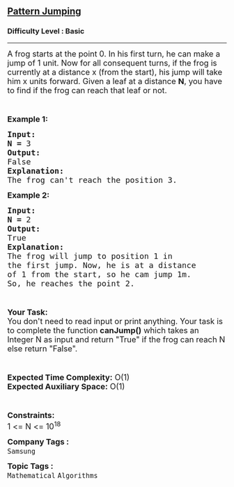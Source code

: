 <h2><a href="https://practice.geeksforgeeks.org/problems/pattern-jumping4855/1?page=4&difficulty[]=-1&status[]=solved&sortBy=submissions">Pattern Jumping</a></h2><h3>Difficulty Level : Basic</h3><hr><div class="problems_problem_content__Xm_eO"><p><span style="font-size:18px">A frog starts at the point 0. In his first turn, he can make a jump of 1 unit. Now for all consequent turns, if the frog is currently at a distance x (from the start), his jump will take him x units forward. Given a leaf at a distance <strong>N</strong>, you have to find if the frog can reach that leaf or not.</span></p>

<p>&nbsp;</p>

<p><span style="font-size:18px"><strong>Example 1:</strong></span></p>

<pre><span style="font-size:18px"><strong>Input:</strong></span>
<span style="font-size:18px"><strong>N = </strong>3</span>
<span style="font-size:18px"><strong>Output:</strong></span>
<span style="font-size:18px">False</span>
<span style="font-size:18px"><strong>Explanation:</strong></span>
<span style="font-size:18px">The frog can't reach the position 3.</span></pre>

<p><span style="font-size:18px"><strong>Example 2:</strong></span></p>

<pre><span style="font-size:18px"><strong>Input:</strong></span>
<span style="font-size:18px"><strong>N = </strong>2</span>
<span style="font-size:18px"><strong>Output:</strong></span>
<span style="font-size:18px">True</span>
<span style="font-size:18px"><strong>Explanation:</strong></span>
<span style="font-size:18px">The frog will jump to position 1 in
the first jump. Now, he is at a distance
of 1 from the start, so he cam jump 1m.
So, he reaches the point 2.</span></pre>

<p>&nbsp;</p>

<p><span style="font-size:18px"><strong>Your Task:</strong><br>
You don't need to read input or print anything. Your task is to complete the function <strong>canJump()</strong> which takes an Integer N as input and return "True" if the frog can reach N else return "False".</span></p>

<p>&nbsp;</p>

<p><span style="font-size:18px"><strong>Expected Time Complexity:</strong> O(1)<br>
<strong>Expected Auxiliary Space:</strong> O(1)</span></p>

<p>&nbsp;</p>

<p><span style="font-size:18px"><strong>Constraints:</strong></span><br>
<span style="font-size:18px">1 &lt;= N &lt;= 10<sup>18</sup></span></p>
</div><p><span style=font-size:18px><strong>Company Tags : </strong><br><code>Samsung</code>&nbsp;<br><p><span style=font-size:18px><strong>Topic Tags : </strong><br><code>Mathematical</code>&nbsp;<code>Algorithms</code>&nbsp;